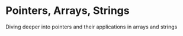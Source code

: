 # Pointers, Arrays, Strings  
Diving deeper into pointers and their applications in arrays and strings

